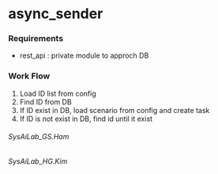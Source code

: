 # async_sender

### Requirements
- rest_api : private module to approch DB

### Work Flow
1. Load ID list from config
2. Find ID from DB
3. If ID exist in DB, load scenario from config and create task
4. If ID is not exist in DB, find id until it exist

###### SysAiLab_GS.Ham<br>
###### SysAiLab_HG.Kim
